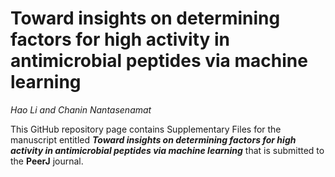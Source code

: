 # Toward insights on determining factors for high activity in antimicrobial peptides via machine learning

*Hao Li and Chanin Nantasenamat*


This GitHub repository page contains Supplementary Files for the manuscript entitled ***Toward insights on determining factors for high activity in antimicrobial peptides via machine learning*** that is submitted to the **PeerJ** journal.


